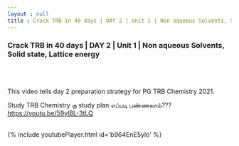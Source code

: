 ```yaml
---
layout : null
title : Crack TRB in 40 days | DAY 2 | Unit 1 | Non aqueous Solvents, Solid state, Lattice energy
---
```

<h3>Crack TRB in 40 days | DAY 2 | Unit 1 | Non aqueous Solvents, Solid state, Lattice energy</h3><br>
<br><p>This video tells day 2 preparation strategy for PG TRB Chemistry 2021.

Study TRB Chemistry கு study plan எப்படி பண்ணலாம்??? 
https://youtu.be/59ylBL-3tLQ</p><br>
{% include youtubePlayer.html id='b964EnE5ylo' %}<br>